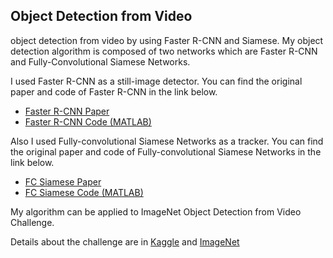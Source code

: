 ## Object Detection from Video


object detection from video by using Faster R-CNN and Siamese.
My object detection algorithm is composed of two networks which are Faster R-CNN and Fully-Convolutional Siamese Networks.


I used Faster R-CNN as a still-image detector.
You can find the original paper and code of Faster R-CNN in the link below.


* [Faster R-CNN Paper](http://arxiv.org/abs/1506.01497)
* [Faster R-CNN Code (MATLAB)](https://github.com/ShaoqingRen/faster_rcnn)


Also I used Fully-convolutional Siamese Networks as a tracker.
You can find the original paper and code of Fully-convolutional Siamese Networks in the link below.


* [FC Siamese Paper](https://arxiv.org/abs/1606.09549)
* [FC Siamese Code (MATLAB)](https://github.com/bertinetto/siamese-fc.git)


My algorithm can be applied to ImageNet Object Detection from Video Challenge.

Details about the challenge are in [Kaggle](https://www.kaggle.com/c/imagenet-object-detection-from-video-challenge) and [ImageNet](http://image-net.org/challenges/LSVRC/2017/)
